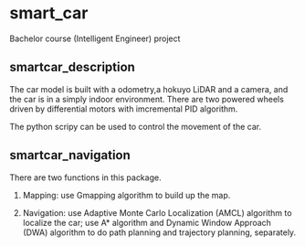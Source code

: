 # smart_car
Bachelor course (Intelligent Engineer) project

## smartcar_description
The car model is built with a odometry,a hokuyo LiDAR and a camera, and the car is in a simply indoor environment. There are two powered wheels driven by differential motors with imcremental PID algorithm.

The python scripy can be used to control the movement of the car.

## smartcar_navigation
There are two functions in this package.

1. Mapping: use Gmapping algorithm to build up the map.

2. Navigation: use Adaptive Monte Carlo Localization (AMCL) algorithm to localize the car; use A* algorithm and Dynamic Window Approach (DWA) algorithm to do path planning and trajectory planning, separately.
